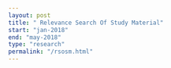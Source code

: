 ```yaml
---
layout: post
title: " Relevance Search Of Study Material"
start: "jan-2018"
end: "may-2018"
type: "research"
permalink: "/rsosm.html"
---
```

